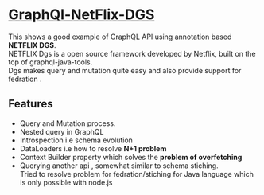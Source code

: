 # [GraphQl-NetFlix-DGS](https://github.com/sha1shwat/GraphQl-NetFlix-DGS)

This shows a good example of GraphQL API using annotation based **NETFLIX DGS**.<br>
NETFLIX Dgs is a open source framework developed by Netflix, built on the top of graphql-java-tools.<br>
Dgs makes query and mutation quite easy and also provide support for fedration .

## Features

- Query and Mutation process.
- Nested query in GraphQL
- Introspection i.e schema evolution
- DataLoaders i.e how to resolve **N+1 problem**
- Context Builder property which solves the **problem of overfetching**
- Querying another api , somewhat similar to schema stiching.<br> Tried to resolve problem for fedration/stiching for Java language which is only possible with node.js

